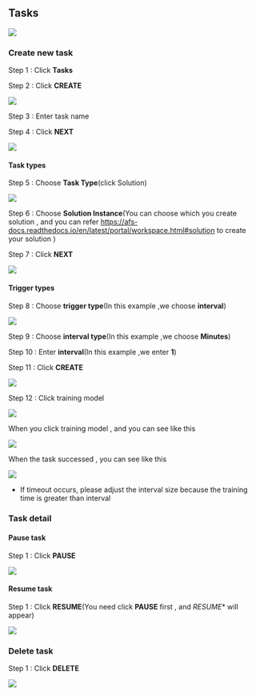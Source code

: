 ## Tasks

![](../_static/images/portal/tasks/default.png)

### Create new task

Step 1 : Click **Tasks**

Step 2 : Click **CREATE**

![](../_static/images/portal/tasks/task.png)

Step 3 : Enter task name

Step 4 : Click **NEXT**

![](../_static/images/portal/tasks/task_name.png)

#### Task types

Step 5 : Choose **Task Type**(click Solution)

![](../_static/images/portal/tasks/task_type.png)

Step 6 : Choose **Solution Instance**(You can choose which you create solution , and you can refer https://afs-docs.readthedocs.io/en/latest/portal/workspace.html#solution to create your solution )

Step 7 : Click **NEXT**

![](../_static/images/portal/tasks/task_solution.png)

#### Trigger types

Step 8 : Choose **trigger type**(In this example ,we choose **interval**)

![](../_static/images/portal/tasks/task_trigger_1.png)

Step 9 : Choose **interval type**(In this example ,we choose **Minutes**)

Step 10 : Enter **interval**(In this example ,we enter **1**)

Step 11 : Click **CREATE**

![](../_static/images/portal/tasks/task_trigger_2.png)



Step 12 : Click training model

![](../_static/images/portal/tasks/task_create_success.png)

When you click training model , and you can see like this

![](../_static/images/portal/tasks/goto_task.png)

When the task successed , you can see like this

![](../_static/images/portal/tasks/task_run_successful.png)

* If timeout occurs, please adjust the interval size because the training time is greater than interval

### Task detail

#### Pause task
Step 1 : Click **PAUSE**

![](../_static/images/portal/tasks/task_pause.png)

#### Resume task

Step 1 : Click **RESUME**(You need click **PAUSE** first , and *RESUME** 
will appear)

![](../_static/images/portal/tasks/task_resume.png)


### Delete task

Step 1 : Click **DELETE**

![](../_static/images/portal/tasks/task_delete.png)







